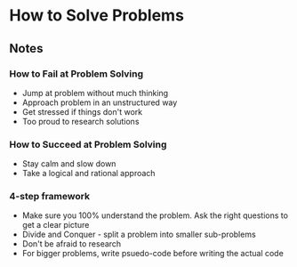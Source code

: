 # How to Solve Problems

## Notes

### How to Fail at Problem Solving

- Jump at problem without much thinking
- Approach problem in an unstructured way
- Get stressed if things don't work
- Too proud to research solutions

### How to Succeed at Problem Solving

- Stay calm and slow down
- Take a logical and rational approach

### 4-step framework

- Make sure you 100% understand the problem. Ask the right questions to get a clear picture
- Divide and Conquer - split a problem into smaller sub-problems
- Don't be afraid to research
- For bigger problems, write psuedo-code before writing the actual code
